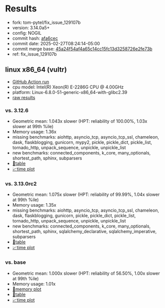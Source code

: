# Results

- fork: tom-pytel/fix_issue_129107b
- version: 3.14.0a5+
- config: NOGIL
- commit hash: [afa6cec](https://github.com/tom%2dpytel/cpython/commit/afa6cec)
- commit date: 2025-02-27T08:24:14-05:00
- commit merge base: [45a24f54af4a65c14cc15fc13d3258726e2fe73b](https://github.com/python/cpython/commit/45a24f54af4a65c14cc15fc13d3258726e2fe73b)
- ref: fix_issue_129107b

## linux x86_64 (vultr)

- [GitHub Action run](https://github.com/facebookexperimental/free-threading-benchmarking/actions/runs/13595825710)
- cpu model: Intel(R) Xeon(R) E-2286G CPU @ 4.00GHz
- platform: Linux-6.8.0-51-generic-x86_64-with-glibc2.39
- [raw results](bm-20250227-vultr-x86_64-tom%252dpytel-fix_issue_129107b-3.14.0a5%2B-afa6cec.json)

### vs. 3.12.6

- Geometric mean: 1.043x slower (HPT: reliability of 100.00%, 1.03x slower at 99th %ile)
- Memory usage: 1.36x
- missing benchmarks: aiohttp, asyncio_tcp, asyncio_tcp_ssl, chameleon, dask, flaskblogging, gunicorn, mypy2, pickle, pickle_dict, pickle_list, tornado_http, unpack_sequence, unpickle, unpickle_list
- new benchmarks: connected_components, k_core, many_optionals, shortest_path, sphinx, subparsers
- [📄table](bm-20250227-vultr-x86_64-tom%252dpytel-fix_issue_129107b-3.14.0a5%2B-afa6cec-vs-3.12.6.md)
- [📈time plot](bm-20250227-vultr-x86_64-tom%252dpytel-fix_issue_129107b-3.14.0a5%2B-afa6cec-vs-3.12.6.svg)

### vs. 3.13.0rc2

- Geometric mean: 1.075x slower (HPT: reliability of 99.99%, 1.04x slower at 99th %ile)
- Memory usage: 1.35x
- missing benchmarks: aiohttp, asyncio_tcp, asyncio_tcp_ssl, chameleon, dask, flaskblogging, gunicorn, pickle, pickle_dict, pickle_list, tornado_http, unpack_sequence, unpickle, unpickle_list
- new benchmarks: connected_components, k_core, many_optionals, shortest_path, sphinx, sqlalchemy_declarative, sqlalchemy_imperative, subparsers
- [📄table](bm-20250227-vultr-x86_64-tom%252dpytel-fix_issue_129107b-3.14.0a5%2B-afa6cec-vs-3.13.0rc2.md)
- [📈time plot](bm-20250227-vultr-x86_64-tom%252dpytel-fix_issue_129107b-3.14.0a5%2B-afa6cec-vs-3.13.0rc2.svg)

### vs. base

- Geometric mean: 1.000x slower (HPT: reliability of 56.50%, 1.00x slower at 99th %ile)
- Memory usage: 1.01x
- [🧠memory plot](bm-20250227-vultr-x86_64-tom%252dpytel-fix_issue_129107b-3.14.0a5%2B-afa6cec-vs-base-mem.svg)
- [📄table](bm-20250227-vultr-x86_64-tom%252dpytel-fix_issue_129107b-3.14.0a5%2B-afa6cec-vs-base.md)
- [📈time plot](bm-20250227-vultr-x86_64-tom%252dpytel-fix_issue_129107b-3.14.0a5%2B-afa6cec-vs-base.svg)

